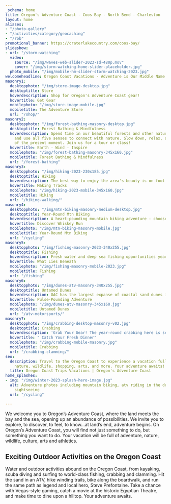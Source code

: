 ```yaml
---
_schema: home
title: Oregon's Adventure Coast - Coos Bay - North Bend - Charleston
layout: home
aliases:
- "/photo-gallery"
- "/activities/category/geocaching"
- "/rob"
promotional_banner: https://craterlakecountry.com/coos-bay/
slideshow:
- url: "/storm-watching"
  video:
    source: "/img/waves-web-slider-2023-sd-480p.mov"
    cover: "/img/storm-watching-home-slider-placeholder.jpg"
  photo_mobile: "/img/mobile-hm-slider-storm-watching-2023.jpg"
welcomeheadline: Oregon Coast Vacations - Adventure is Our Middle Name
masonry1:
  desktopphoto: "/img/store-image-desktop.jpg"
  desktoptitle: Store
  hoverdescription: Shop for Oregon's Adventure Coast gear!
  hovertitle: Get Gear
  mobilephoto: "/img/store-image-mobile.jpg"
  mobiletitle: The Adventure Store
  url: "/shop/"
masonry2:
  desktopphoto: "/img/forest-bathing-masonry-desktop.jpg"
  desktoptitle: Forest Bathing & Mindfulness
  hoverdescription: Spend time in our beautiful forests and other natural environments
    and use all five senses to connect with nature. Slow down, relax, and be mindful
    of the present moment. Join us for a tour or class!
  hovertitle: Earth - Wind - Inspire
  mobilephoto: "/img/forest-bathing-masonry-345x160.jpg"
  mobiletitle: Forest Bathing & Mindfulness
  url: "/forest-bathing"
masonry3:
  desktopphoto: "/img/hiking-2023-230x185.jpg"
  desktoptitle: Hiking
  hoverdescription: The best way to enjoy the area's beauty is on foot.
  hovertitle: Making Tracks
  mobilephoto: "/img/hiking-2023-mobile-345x160.jpg"
  mobiletitle: Hiking
  url: "/hiking-walking/"
masonry4:
  desktopphoto: "/img/mtn-biking-masonry-medium-desktop.jpg"
  desktoptitle: Year-Round Mtn Biking
  hoverdescription: A heart-pounding mountain biking adventure - choose your challenge!
  hovertitle: Discover Whiskey Run
  mobilephoto: "/img/mtn-biking-masonry-mobile.jpg"
  mobiletitle: Year-Round Mtn Biking
  url: "/cycling"
masonry5:
  desktopphoto: "/img/fishing-masonry-2023-340x255.jpg"
  desktoptitle: Fishing
  hoverdescription: Fresh water and deep sea fishing opportunities year 'round.
  hovertitle: What Lies Beneath
  mobilephoto: "/img/fishing-masonry-mobile-2023.jpg"
  mobiletitle: Fishing
  url: "/fishing"
masonry6:
  desktopphoto: "/img/dunes-atv-masonry-340x255.jpg"
  desktoptitle: Untamed Dunes
  hoverdescription: OAC has the largest expanse of coastal sand dunes in North America.
  hovertitle: Pulse-Pounding Adventure
  mobilephoto: "/img/dunes-atv-masonry-345x160.jpg"
  mobiletitle: Untamed Dunes
  url: "/atv-motorsports/"
masonry7:
  desktopphoto: "/img/crabbing-desktop-masonry-v02.jpg"
  desktoptitle: Crabbing
  hoverdescription: 'Grab Your Gear! The year-round crabbing here is second to none.  '
  hovertitle: " Catch Your Fresh Dinner"
  mobilephoto: "/img/crabbing-mobile-masonry.jpg"
  mobiletitle: Crabbing
  url: "/crabbing-clamming/"
seo:
  description: Travel to the Oregon Coast to experience a vacation full of adventure,
    nature, wildlife, shopping, arts, and more. Your adventure awaits!
  title: Oregon Coast Trips Vacations | Oregon's Adventure Coast
home_splashes:
- img: "/img/winter-2023-splash-hero-image.jpg"
  alt: Adventure photos including mountain biking, atv riding in the dunes and lighthouse
    sightseeing
  url: "/cycling"

---
```

We welcome you to Oregon’s Adventure Coast, where the land meets the bay and the sea, opening up an abundance of possibilities. We invite you to explore, to discover, to feel, to know…at land’s end, adventure begins. On Oregon’s Adventure Coast, you will find not just something to do, but something you want to do. Your vacation will be full of adventure, nature, wildlife, culture, arts and athletics.

## Exciting Outdoor Activities on the Oregon Coast

Water and outdoor activities abound on the Oregon Coast, from kayaking, scuba diving and surfing to world-class fishing, crabbing and clamming. Hit the sand in an ATV, hike winding trails, bike along the boardwalk, and run the same path as legend and local hero, Steve Prefontaine. Take a chance with Vegas-style gaming, catch a movie at the historic Egyptian Theatre, and make time to dine upon a hilltop. Your adventure awaits.
